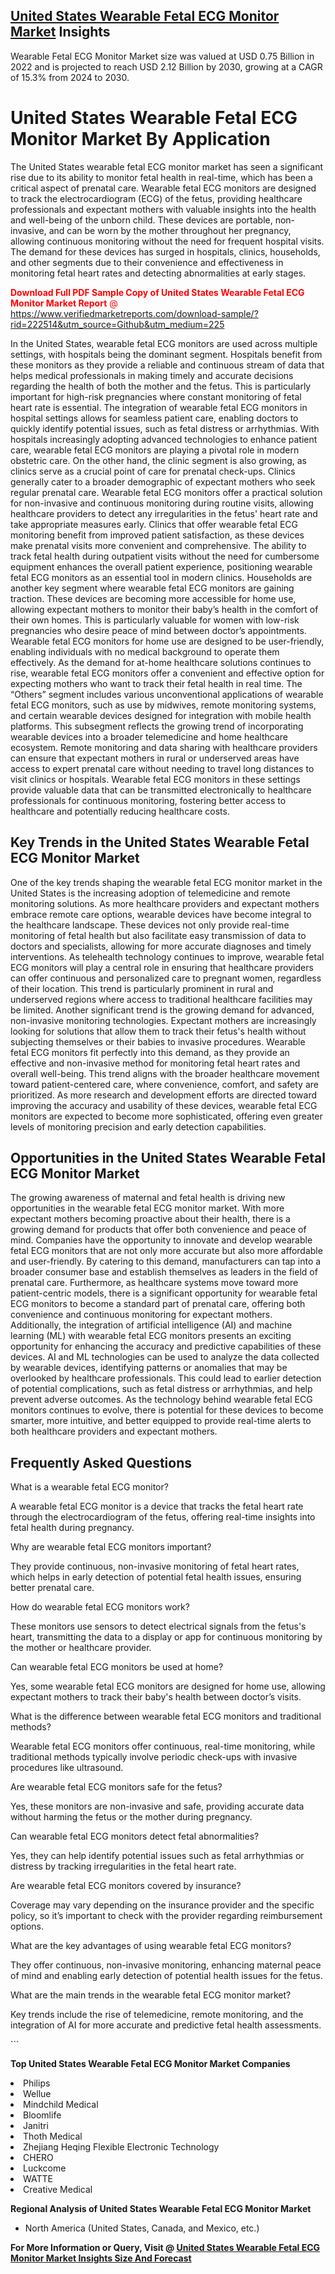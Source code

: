 <h2><a href="https://www.verifiedmarketreports.com/download-sample/?rid=222514&amp;utm_source=Github&amp;utm_medium=225" target="_blank">United States Wearable Fetal ECG Monitor Market</a> Insights</h2><p>Wearable Fetal ECG Monitor Market size was valued at USD 0.75 Billion in 2022 and is projected to reach USD 2.12 Billion by 2030, growing at a CAGR of 15.3% from 2024 to 2030.</p><p> <h1>United States Wearable Fetal ECG Monitor Market By Application</h1> <p>The United States wearable fetal ECG monitor market has seen a significant rise due to its ability to monitor fetal health in real-time, which has been a critical aspect of prenatal care. Wearable fetal ECG monitors are designed to track the electrocardiogram (ECG) of the fetus, providing healthcare professionals and expectant mothers with valuable insights into the health and well-being of the unborn child. These devices are portable, non-invasive, and can be worn by the mother throughout her pregnancy, allowing continuous monitoring without the need for frequent hospital visits. The demand for these devices has surged in hospitals, clinics, households, and other segments due to their convenience and effectiveness in monitoring fetal heart rates and detecting abnormalities at early stages. <p><span class=""><span style="color: #ff0000;"><strong>Download Full PDF Sample Copy of United States Wearable Fetal ECG Monitor Market Report</strong> @ </span><a href="https://www.verifiedmarketreports.com/download-sample/?rid=222514&amp;utm_source=Github&amp;utm_medium=225" target="_blank">https://www.verifiedmarketreports.com/download-sample/?rid=222514&amp;utm_source=Github&amp;utm_medium=225</a></span></p></p> <p>In the United States, wearable fetal ECG monitors are used across multiple settings, with hospitals being the dominant segment. Hospitals benefit from these monitors as they provide a reliable and continuous stream of data that helps medical professionals in making timely and accurate decisions regarding the health of both the mother and the fetus. This is particularly important for high-risk pregnancies where constant monitoring of fetal heart rate is essential. The integration of wearable fetal ECG monitors in hospital settings allows for seamless patient care, enabling doctors to quickly identify potential issues, such as fetal distress or arrhythmias. With hospitals increasingly adopting advanced technologies to enhance patient care, wearable fetal ECG monitors are playing a pivotal role in modern obstetric care. On the other hand, the clinic segment is also growing, as clinics serve as a crucial point of care for prenatal check-ups. Clinics generally cater to a broader demographic of expectant mothers who seek regular prenatal care. Wearable fetal ECG monitors offer a practical solution for non-invasive and continuous monitoring during routine visits, allowing healthcare providers to detect any irregularities in the fetus' heart rate and take appropriate measures early. Clinics that offer wearable fetal ECG monitoring benefit from improved patient satisfaction, as these devices make prenatal visits more convenient and comprehensive. The ability to track fetal health during outpatient visits without the need for cumbersome equipment enhances the overall patient experience, positioning wearable fetal ECG monitors as an essential tool in modern clinics. Households are another key segment where wearable fetal ECG monitors are gaining traction. These devices are becoming more accessible for home use, allowing expectant mothers to monitor their baby’s health in the comfort of their own homes. This is particularly valuable for women with low-risk pregnancies who desire peace of mind between doctor’s appointments. Wearable fetal ECG monitors for home use are designed to be user-friendly, enabling individuals with no medical background to operate them effectively. As the demand for at-home healthcare solutions continues to rise, wearable fetal ECG monitors offer a convenient and effective option for expecting mothers who want to track their fetal health in real time. The “Others” segment includes various unconventional applications of wearable fetal ECG monitors, such as use by midwives, remote monitoring systems, and certain wearable devices designed for integration with mobile health platforms. This subsegment reflects the growing trend of incorporating wearable devices into a broader telemedicine and home healthcare ecosystem. Remote monitoring and data sharing with healthcare providers can ensure that expectant mothers in rural or underserved areas have access to expert prenatal care without needing to travel long distances to visit clinics or hospitals. Wearable fetal ECG monitors in these settings provide valuable data that can be transmitted electronically to healthcare professionals for continuous monitoring, fostering better access to healthcare and potentially reducing healthcare costs. <h2>Key Trends in the United States Wearable Fetal ECG Monitor Market</h2> <p>One of the key trends shaping the wearable fetal ECG monitor market in the United States is the increasing adoption of telemedicine and remote monitoring solutions. As more healthcare providers and expectant mothers embrace remote care options, wearable devices have become integral to the healthcare landscape. These devices not only provide real-time monitoring of fetal health but also facilitate easy transmission of data to doctors and specialists, allowing for more accurate diagnoses and timely interventions. As telehealth technology continues to improve, wearable fetal ECG monitors will play a central role in ensuring that healthcare providers can offer continuous and personalized care to pregnant women, regardless of their location. This trend is particularly prominent in rural and underserved regions where access to traditional healthcare facilities may be limited. Another significant trend is the growing demand for advanced, non-invasive monitoring technologies. Expectant mothers are increasingly looking for solutions that allow them to track their fetus's health without subjecting themselves or their babies to invasive procedures. Wearable fetal ECG monitors fit perfectly into this demand, as they provide an effective and non-invasive method for monitoring fetal heart rates and overall well-being. This trend aligns with the broader healthcare movement toward patient-centered care, where convenience, comfort, and safety are prioritized. As more research and development efforts are directed toward improving the accuracy and usability of these devices, wearable fetal ECG monitors are expected to become more sophisticated, offering even greater levels of monitoring precision and early detection capabilities. <h2>Opportunities in the United States Wearable Fetal ECG Monitor Market</h2> <p>The growing awareness of maternal and fetal health is driving new opportunities in the wearable fetal ECG monitor market. With more expectant mothers becoming proactive about their health, there is a growing demand for products that offer both convenience and peace of mind. Companies have the opportunity to innovate and develop wearable fetal ECG monitors that are not only more accurate but also more affordable and user-friendly. By catering to this demand, manufacturers can tap into a broader consumer base and establish themselves as leaders in the field of prenatal care. Furthermore, as healthcare systems move toward more patient-centric models, there is a significant opportunity for wearable fetal ECG monitors to become a standard part of prenatal care, offering both convenience and continuous monitoring for expectant mothers. Additionally, the integration of artificial intelligence (AI) and machine learning (ML) with wearable fetal ECG monitors presents an exciting opportunity for enhancing the accuracy and predictive capabilities of these devices. AI and ML technologies can be used to analyze the data collected by wearable devices, identifying patterns or anomalies that may be overlooked by healthcare professionals. This could lead to earlier detection of potential complications, such as fetal distress or arrhythmias, and help prevent adverse outcomes. As the technology behind wearable fetal ECG monitors continues to evolve, there is potential for these devices to become smarter, more intuitive, and better equipped to provide real-time alerts to both healthcare providers and expectant mothers. <h2>Frequently Asked Questions</h2> <p>What is a wearable fetal ECG monitor?</p> <p>A wearable fetal ECG monitor is a device that tracks the fetal heart rate through the electrocardiogram of the fetus, offering real-time insights into fetal health during pregnancy.</p> <p>Why are wearable fetal ECG monitors important?</p> <p>They provide continuous, non-invasive monitoring of fetal heart rates, which helps in early detection of potential fetal health issues, ensuring better prenatal care.</p> <p>How do wearable fetal ECG monitors work?</p> <p>These monitors use sensors to detect electrical signals from the fetus's heart, transmitting the data to a display or app for continuous monitoring by the mother or healthcare provider.</p> <p>Can wearable fetal ECG monitors be used at home?</p> <p>Yes, some wearable fetal ECG monitors are designed for home use, allowing expectant mothers to track their baby's health between doctor’s visits.</p> <p>What is the difference between wearable fetal ECG monitors and traditional methods?</p> <p>Wearable fetal ECG monitors offer continuous, real-time monitoring, while traditional methods typically involve periodic check-ups with invasive procedures like ultrasound.</p> <p>Are wearable fetal ECG monitors safe for the fetus?</p> <p>Yes, these monitors are non-invasive and safe, providing accurate data without harming the fetus or the mother during pregnancy.</p> <p>Can wearable fetal ECG monitors detect fetal abnormalities?</p> <p>Yes, they can help identify potential issues such as fetal arrhythmias or distress by tracking irregularities in the fetal heart rate.</p> <p>Are wearable fetal ECG monitors covered by insurance?</p> <p>Coverage may vary depending on the insurance provider and the specific policy, so it’s important to check with the provider regarding reimbursement options.</p> <p>What are the key advantages of using wearable fetal ECG monitors?</p> <p>They offer continuous, non-invasive monitoring, enhancing maternal peace of mind and enabling early detection of potential health issues for the fetus.</p> <p>What are the main trends in the wearable fetal ECG monitor market?</p> <p>Key trends include the rise of telemedicine, remote monitoring, and the integration of AI for more accurate and predictive fetal health assessments.</p> ```</p><p><strong>Top United States Wearable Fetal ECG Monitor Market Companies</strong></p><div data-test-id=""><p><li>Philips</li><li> Wellue</li><li> Mindchild Medical</li><li> Bloomlife</li><li> Janitri</li><li> Thoth Medical</li><li> Zhejiang Heqing Flexible Electronic Technology</li><li> CHERO</li><li> Luckcome</li><li> WATTE</li><li> Creative Medical</li></p><div><strong>Regional Analysis of&nbsp;United States Wearable Fetal ECG Monitor Market</strong></div><ul><li dir="ltr"><p dir="ltr">North America&nbsp;(United States, Canada, and Mexico, etc.)</p></li></ul><p><strong>For More Information or Query, Visit @&nbsp;</strong><strong><a href="https://www.verifiedmarketreports.com/product/wearable-fetal-ecg-monitor-market/?utm_source=Github&amp;utm_medium=225" target="_blank">United States Wearable Fetal ECG Monitor Market Insights Size And Forecast</a></strong></p></div>
